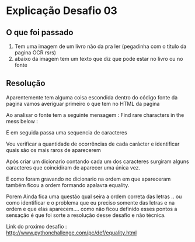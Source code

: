 # Explicação Desafio 03

## O que foi passado 
1) Tem uma imagem de um livro não da pra ler (pegadinha com o titulo da pagina OCR rsrs) 
2) abaixo da imagem tem um texto que diz que pode estar no livro ou no fonte 

## Resolução 
Aparentemente tem alguma coisa escondida dentro do código fonte da pagina vamos averiguar primeiro o que tem no HTML da pagina 

Ao analisar o fonte tem a seguinte mensagem : 
Find rare characters in the mess below : 

E em seguida passa uma sequencia de caracteres 

Vou verificar a quantidade de ocorrências de cada carácter e identificar quais são os mais raros de aparecerem 

Após criar um dicionario contando cada um dos caracteres surgiram alguns caracteres que coincidiram de aparecer uma única vez.

E como foram gravando no dicionario na ordem em que apareceram também ficou a ordem formando apalavra equality. 

Porem Ainda fica uma questão qual seira a ordem correta das letras .. ou como identificar e o problema que eu preciso somente das letras e na ordem e que elas aparecem.... como não ficou definido esses pontos a sensação é que foi sorte a resolução desse desafio e não técnica. 

Link do proximo desafio : http://www.pythonchallenge.com/pc/def/equality.html 